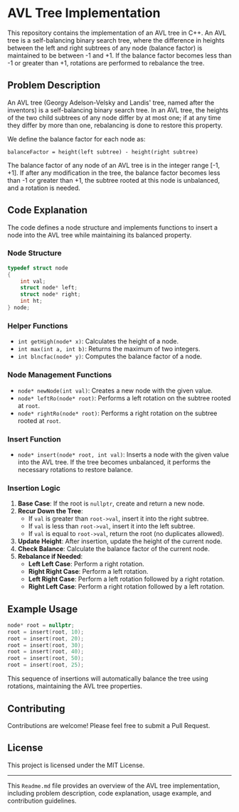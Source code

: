 # AVL Tree Implementation

This repository contains the implementation of an AVL tree in C++. An AVL tree is a self-balancing binary search tree, where the difference in heights between the left and right subtrees of any node (balance factor) is maintained to be between -1 and +1. If the balance factor becomes less than -1 or greater than +1, rotations are performed to rebalance the tree.

## Problem Description

An AVL tree (Georgy Adelson-Velsky and Landis' tree, named after the inventors) is a self-balancing binary search tree. In an AVL tree, the heights of the two child subtrees of any node differ by at most one; if at any time they differ by more than one, rebalancing is done to restore this property.

We define the balance factor for each node as:

```
balanceFactor = height(left subtree) - height(right subtree)
```

The balance factor of any node of an AVL tree is in the integer range [-1, +1]. If after any modification in the tree, the balance factor becomes less than -1 or greater than +1, the subtree rooted at this node is unbalanced, and a rotation is needed.

## Code Explanation

The code defines a node structure and implements functions to insert a node into the AVL tree while maintaining its balanced property.

### Node Structure

```cpp
typedef struct node
{
    int val;
    struct node* left;
    struct node* right;
    int ht;
} node;
```

### Helper Functions

- `int getHigh(node* x)`: Calculates the height of a node.
- `int max(int a, int b)`: Returns the maximum of two integers.
- `int blncfac(node* y)`: Computes the balance factor of a node.

### Node Management Functions

- `node* newNode(int val)`: Creates a new node with the given value.
- `node* leftRo(node* root)`: Performs a left rotation on the subtree rooted at `root`.
- `node* rightRo(node* root)`: Performs a right rotation on the subtree rooted at `root`.

### Insert Function

- `node* insert(node* root, int val)`: Inserts a node with the given value into the AVL tree. If the tree becomes unbalanced, it performs the necessary rotations to restore balance.

### Insertion Logic

1. **Base Case**: If the root is `nullptr`, create and return a new node.
2. **Recur Down the Tree**:
   - If `val` is greater than `root->val`, insert it into the right subtree.
   - If `val` is less than `root->val`, insert it into the left subtree.
   - If `val` is equal to `root->val`, return the root (no duplicates allowed).
3. **Update Height**: After insertion, update the height of the current node.
4. **Check Balance**: Calculate the balance factor of the current node.
5. **Rebalance if Needed**:
   - **Left Left Case**: Perform a right rotation.
   - **Right Right Case**: Perform a left rotation.
   - **Left Right Case**: Perform a left rotation followed by a right rotation.
   - **Right Left Case**: Perform a right rotation followed by a left rotation.

## Example Usage

```cpp
node* root = nullptr;
root = insert(root, 10);
root = insert(root, 20);
root = insert(root, 30);
root = insert(root, 40);
root = insert(root, 50);
root = insert(root, 25);
```

This sequence of insertions will automatically balance the tree using rotations, maintaining the AVL tree properties.

## Contributing

Contributions are welcome! Please feel free to submit a Pull Request.

## License

This project is licensed under the MIT License.

---

This `Readme.md` file provides an overview of the AVL tree implementation, including problem description, code explanation, usage example, and contribution guidelines.
